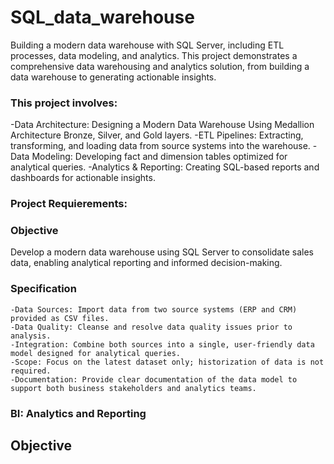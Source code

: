 # SQL_data_warehouse

Building a modern data warehouse with SQL Server, including ETL processes, data modeling, and analytics. This project demonstrates a comprehensive data warehousing and analytics solution, from building a data warehouse to generating actionable insights.

### This project involves: 
  -Data Architecture: Designing a Modern Data Warehouse Using Medallion Architecture Bronze, Silver, and Gold layers.
  -ETL Pipelines: Extracting, transforming, and loading data from source systems into the warehouse.
  -Data Modeling: Developing fact and dimension tables optimized for analytical queries.
  -Analytics & Reporting: Creating SQL-based reports and dashboards for actionable insights.

### Project Requierements:
 
  ### Objective 
  Develop a modern data warehouse using SQL Server to consolidate sales data, enabling analytical reporting and informed decision-making.
  
  ### Specification
    -Data Sources: Import data from two source systems (ERP and CRM) provided as CSV files.
    -Data Quality: Cleanse and resolve data quality issues prior to analysis.
    -Integration: Combine both sources into a single, user-friendly data model designed for analytical queries.
    -Scope: Focus on the latest dataset only; historization of data is not required.
    -Documentation: Provide clear documentation of the data model to support both business stakeholders and analytics teams.

### BI: Analytics and Reporting
  ## Objective
      
